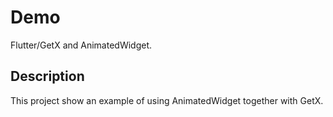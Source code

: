 # Demo

Flutter/GetX and AnimatedWidget.

## Description

This project show an example of using AnimatedWidget together with GetX.
